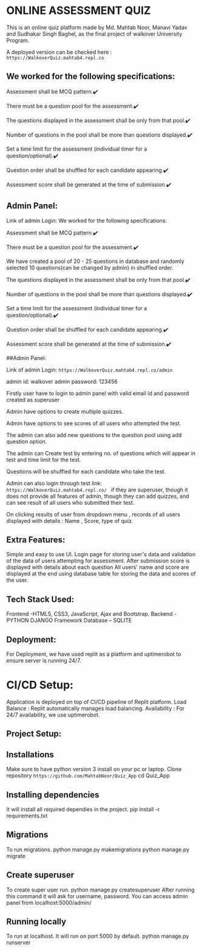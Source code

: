 # ONLINE ASSESSMENT QUIZ

This is an online quiz platform made by Md. Mahtab Noor, Manavi Yadav and Sudhakar Singh Baghel, as the final project of walkover University Program. 

A deployed version can be checked here : 
```https://WalkoverQuiz.mahtab4.repl.co```



## We worked for the following specifications:

Assessment shall be MCQ pattern.✔️

There must be a question pool for the assessment.✔️


The questions displayed in the assessment shall be only from that pool.✔️

Number of questions in the pool shall be more than questions displayed.✔️

Set a time limit for the assessment (individual timer for a question/optional).✔️

Question order shall be shuffled for each candidate appearing.✔️

Assessment score shall be generated at the time of submission.✔️

## Admin Panel:

Link of admin Login: We worked for the following specifications:

Assessment shall be MCQ pattern.✔️

There must be a question pool for the assessment.✔️

We have created a pool of 20 - 25 questions in database and randomly selected 10 questions(can be changed by admin) in shuffled order.

The questions displayed in the assessment shall be only from that pool.✔️

Number of questions in the pool shall be more than questions displayed.✔️

Set a time limit for the assessment (individual timer for a question/optional).✔️

Question order shall be shuffled for each candidate appearing.✔️

Assessment score shall be generated at the time of submission.✔️

##Admin Panel:

Link of admin Login: ```https://WalkoverQuiz.mahtab4.repl.co/admin```

admin id: walkover
admin password: 123456


Firstly user have to login to admin panel with  valid email id and password created as superuser


Admin have options to create multiple quizzes.

Admin have options to see scores of all users who attempted the test.

The admin can also add new questions to the question pool using add question option.

The admin can Create test by entering no. of questions which will appear in test and time limit for the test.

Questions will be shuffled for each candidate who take the test.

Admin can also login through test link:
```https://WalkoverQuiz.mahtab4.repl.co/ ```
if they are  superuser, though it does not provide all features of admin, though they can add quizzes, and can see result of all users who submitted their test.

On clicking results of user from dropdown menu , records of all users displayed with details : Name , Score, type of quiz.


## Extra Features:
Simple and easy to use UI.
Login page for storing user's data and validation of the data of users attempting for assessment.
After submission score is displayed with details about each question 
All users' name and score are displayed at the end using database table for storing the data and scores of the user.

## Tech Stack Used:

Frontend -HTML5, CSS3, JavaScript, Ajax and Bootstrap.
Backend - PYTHON DJANGO Framework
Database – SQLITE 

## Deployment:

For Deployment, we have used replit as a platform and uptimerobot to ensure server is running 24/7. 


# CI/CD Setup:

Application is deployed on top of CI/CD pipeline of Replit platform.
Load Balance : Replit automatically manages load balancing.
Availability : For 24/7 availability, we use uptimerobot.



## Project Setup:

## Installations

Make sure to have python version 3 install on your pc or laptop. 
Clone repository 
```https://github.com/MahtabNoor/Quiz_App```
cd Quiz_App

## Installing dependencies

It will install all required dependies in the project.
pip install -r requirements.txt

## Migrations

To run migrations. 
python manage.py makemigrations
python manage.py migrate

## Create superuser

To create super user run. 
python manage.py createsuperuser 
After running this command it will ask for username, password. You can access admin panel from localhost:5000/admin/

## Running locally

To run at localhost. It will run on port 5000 by default.
python manage.py runserver




